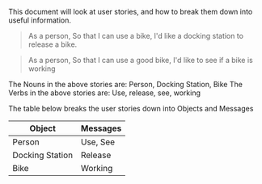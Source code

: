 This document will look at user stories, and how to break them down into useful information. 

>As a person,
>So that I can use a bike,
>I'd like a docking station to release a bike.

>As a person,
>So that I can use a good bike,
>I'd like to see if a bike is working

The Nouns in the above stories are: Person, Docking Station, Bike
The Verbs in the above stories are: Use, release, see, working

The table below breaks the user stories down into Objects and Messages

Object | Messages
--- | ---
Person | Use, See
Docking Station | Release
Bike | Working

